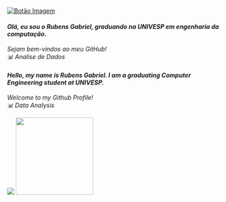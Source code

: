   <a href="https://www.linkedin.com/in/rubensgtavares/" class="link-botao">
        <img src="https://img.shields.io/badge/-Rubens%20Gabriel-blue?style=flat-square&logo=linkedin&logoColor=white" alt="Botão Imagem">
    </a><br>

    
#### _Olá, eu sou o Rubens Gabriel, graduando na UNIVESP em engenharia da computação._

_Sejam bem-vindos ao meu GitHub!_<br>
_📊 Analise de Dados_<br>

#### _Hello, my name is Rubens Gabriel. I am a graduating Computer Engineering student at UNIVESP._

_Welcome to my Github Profile!_<br>
_📊 Data Analysis_

<picture>
  <img src="https://github-readme-stats.vercel.app/api?username=rubensgtavares&show_icons=true&theme=dracula" />
</picture>
<img height="180em" src="https://github-readme-stats.vercel.app/api/top-langs/?username=rubensgtavares&show_icons=true&layout=compact&theme=dracula"/>
